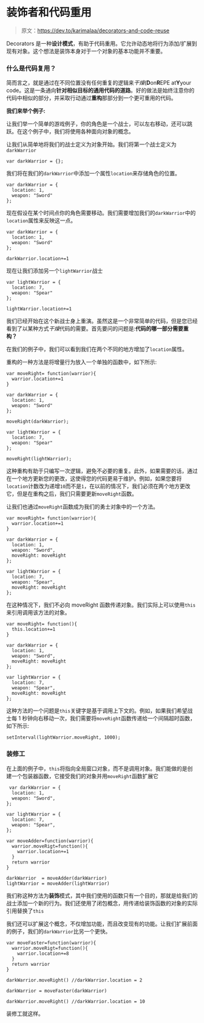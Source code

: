 # 装饰者和代码重用

> 原文：<https://dev.to/karimalaa/decorators-and-code-reuse>

Decorators 是一种**设计模式**，有助于代码重用。它允许动态地将行为添加/扩展到现有对象。这个想法是装饰本身对于一个对象的基本功能并不重要。

### 什么是代码复用？

简而言之，就是通过在不同位置没有任何重复的逻辑来*干燥*(**D**on**R**EPE at**Y**your code。这是一条通向**针对相似目标的通用代码的道路**。好的做法是始终注意你的代码中相似的部分，并采取行动通过**重构**那部分到一个更可重用的代码。

**我们来举个例子:**

让我们举一个简单的游戏例子，你的角色是一个战士，可以左右移动，还可以跳跃。在这个例子中，我们将使用各种面向对象的概念。

让我们从简单地将我们的战士定义为对象开始。我们将第一个战士定义为`darkWarrior`

```
var darkWarrior = {}; 
```

我们将在我们的`darkWarrior`中添加一个属性`location`来存储角色的位置。

```
var darkWarrior = {
  location: 1,
  weapon: "Sword"
}; 
```

现在假设在某个时间点你的角色需要移动。我们需要增加我们的`darkWarrior`中的`location`属性来反映这一点。

```
var darkWarrior = {
  location: 1,
  weapon: "Sword"
};

darkWarrior.location+=1 
```

现在让我们添加另一个`lightWarrior`战士

```
var lightWarrior = {
  location: 7,
  weapon: "Spear"
};

lightWarrior.location+=1 
```

我们已经开始在这个新战士身上重演。虽然这是一个非常简单的代码，但是您已经看到了以某种方式*干燥*代码的需要。首先要问的问题是:**代码的哪一部分需要重构？**

在我们的例子中，我们可以看到我们在两个不同的地方增加了`location`属性。

重构的一种方法是将增量行为放入一个单独的函数中，如下所示:

```
var moveRight= function(warrior){
  warrior.location+=1
}

var darkWarrior = {
  location: 1,
  weapon: "Sword"
};

moveRight(darkWarrior);

var lightWarrior = {
  location: 7,
  weapon: "Spear"
};

moveRight(lightWarrior); 
```

这种重构有助于只编写一次逻辑，避免不必要的重复。此外，如果需要的话，通过在一个地方更新您的更改，这使得您的代码更易于维护。例如，如果您要将`location`计数改为递增`10`而不是`1`，在以前的情况下，我们必须在两个地方更改它，但是在重构之后，我们只需要更新`moveRight`函数。

让我们也通过`moveRight`函数成为我们的勇士对象中的一个方法。

```
var moveRight= function(warrior){
  warrior.location+=1
}

var darkWarrior = {
  location: 1,
  weapon: "Sword",
  moveRight: moveRight
};

var lightWarrior = {
  location: 7,
  weapon: "Spear",
  moveRight: moveRight
}; 
```

在这种情况下，我们不必向 moveRight 函数传递对象。我们实际上可以使用`this`来引用调用该方法的对象。

```
var moveRight= function(){
  this.location+=1
}

var darkWarrior = {
  location: 1,
  weapon: "Sword",
  moveRight: moveRight
};

var lightWarrior = {
  location: 7,
  weapon: "Spear",
  moveRight: moveRight
}; 
```

这种方法的一个问题是`this`关键字是基于调用上下文的。例如，如果我们希望战士每 1 秒钟向右移动一次，我们需要将`moveRight`函数传递给一个间隔超时函数，如下所示:

```
setInterval(lightWarrior.moveRight, 1000); 
```

### 装修工

在上面的例子中，`this`将指向全局窗口对象，而不是调用对象。我们能做的是创建一个包装器函数，它接受我们的对象并用`moveRight`函数扩展它

```
 var darkWarrior = {
  location: 1,
  weapon: "Sword",
};

var lightWarrior = {
  location: 7,
  weapon: "Spear",
};

var moveAdder=function(warrior){
  warrior.moveRigt=function(){
    warrior.location+=1
  }
  return warrior
}

darkWarrior  = moveAdder(darkWarrior)
lightWarrior = moveAdder(lightWarrior) 
```

我们称这种方法为**装饰**模式，其中我们使用的函数只有一个目的，那就是给我们的战士添加一个新的行为。我们还使用了闭包概念，用传递给装饰函数的对象的实际引用替换了`this`

我们还可以扩展这个概念，不仅增加功能，而且改变现有的功能。让我们扩展前面的例子，我们的`darkWarrior`比另一个更快。

```
var moveFaster=function(warrior){
  warrior.moveRigt=function(){
    warrior.location+=8
  }
  return warrior
}

darkWarrior.moveRight() //darkWarrior.location = 2

darkWarrior = moveFaster(darkWarrior)

darkWarrior.moveRight() //darkWarrior.location = 10 
```

装修工就这样。